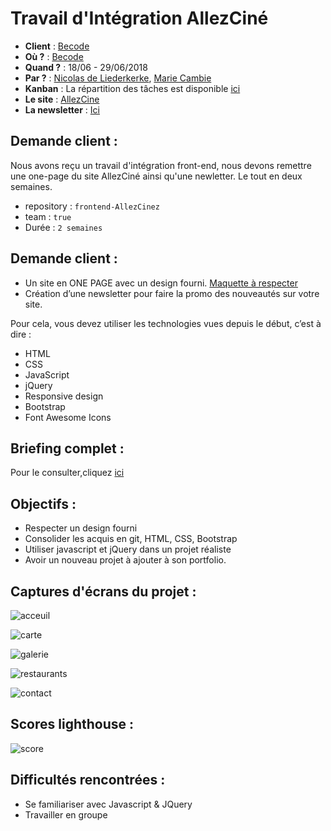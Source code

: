 # Travail d'Intégration AllezCiné

- **Client** : [Becode](https://github.com/becodeorg/)
- **Où ?** : [Becode](https://github.com/becodeorg/)
- **Quand ?** :  18/06 - 29/06/2018
- **Par ?** : [Nicolas de Liederkerke](https://github.com/Liedekerke), [Marie Cambie](https://github.com/mcambie) 
- **Kanban** : La répartition des tâches est disponible [ici](https://github.com/Liedekerke/frontend-AllezCine/projects/2?fullscreen=true)
- **Le site** : [AllezCine](https://mcambie.github.io/AllezCine/)
- **La newsletter** : [Ici](https://liedekerke.github.io/frontend-AllezCine/Newsletter.html)

## Demande client : 

Nous avons reçu un travail d'intégration front-end, nous devons remettre une one-page du site AllezCiné ainsi qu'une newletter. Le tout en deux semaines. 

- repository : `frontend-AllezCinez`
- team : `true`
- Durée : `2 semaines`

## Demande client : 

- Un site en ONE PAGE avec un design fourni. [Maquette à respecter](https://github.com/MCambie/BXL-Johnson-2.5/blob/master/projets/AllezCine/layout-one-v2.jpg)
- Création d’une newsletter pour faire la promo des nouveautés sur votre site.

Pour cela, vous devez utiliser les technologies vues depuis le début, c’est à dire :

- HTML
- CSS
- JavaScript
- jQuery
- Responsive design
- Bootstrap
- Font Awesome Icons       

## Briefing complet : 
Pour le consulter,cliquez [ici](https://github.com/MCambie/AllezCine/blob/master/briefing.md)

## Objectifs : 
- Respecter un design fourni
- Consolider les acquis en git, HTML, CSS, Bootstrap
- Utiliser javascript et jQuery dans un projet réaliste
- Avoir un nouveau projet à ajouter à son portfolio.

## Captures d'écrans du projet  :
![acceuil]()

![carte]()

![galerie]()

![restaurants]()

![contact]()

## Scores lighthouse  :
![score]()

## Difficultés rencontrées :
- Se familiariser avec Javascript & JQuery
- Travailler en groupe










